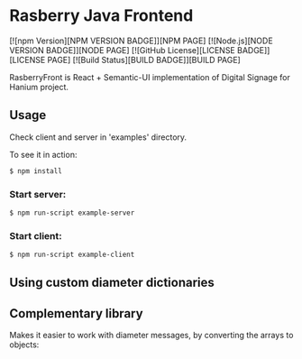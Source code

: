 # Rasberry Java Frontend

[![npm Version][NPM VERSION BADGE]][NPM PAGE]
[![Node.js][NODE VERSION BADGE]][NODE PAGE]
[![GitHub License][LICENSE BADGE]][LICENSE PAGE]
[![Build Status][BUILD BADGE]][BUILD PAGE]

RasberryFront is React + Semantic-UI implementation of Digital Signage for Hanium project. 


## Usage

Check client and server in 'examples' directory. 

To see it in action:

````bash
$ npm install
````

### Start server:
````bash
$ npm run-script example-server
````

### Start client:
````bash
$ npm run-script example-client
````

## Using custom diameter dictionaries



## Complementary library

Makes it easier to work with diameter messages, by converting the arrays to objects:
